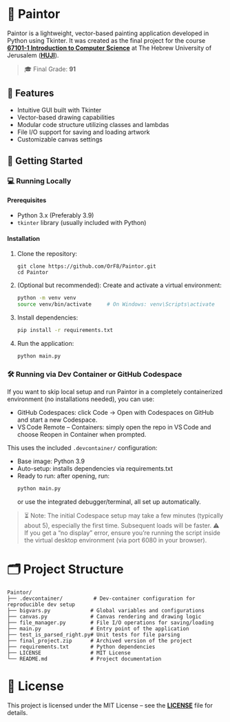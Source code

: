 # 🎨 Paintor
Paintor is a lightweight, vector-based painting application developed in Python using Tkinter. It was created as the final project for the course [**67101-1 Introduction to Computer Science**](https://shnaton.huji.ac.il/index.php/NewSyl/67101/2/2024/)
at The Hebrew University of Jerusalem ([**HUJI**](https://en.huji.ac.il/)).

> 🎓 Final Grade: **91**

## 🧰 Features
- Intuitive GUI built with Tkinter
- Vector-based drawing capabilities
- Modular code structure utilizing classes and lambdas
- File I/O support for saving and loading artwork
- Customizable canvas settings

## 🚀 Getting Started
### 💻 Running Locally
#### Prerequisites
- Python 3.x (Preferably 3.9)
- `tkinter` library (usually included with Python)
#### Installation
1. Clone the repository:
   ````
   git clone https://github.com/OrF8/Paintor.git
   cd Paintor
   ````
2. (Optional but recommended): Create and activate a virtual environment:
   ````bash
   python -m venv venv
   source venv/bin/activate     # On Windows: venv\Scripts\activate
   ````
3. Install dependencies:
   ````bash
   pip install -r requirements.txt
   ````
4. Run the application:
   ````bash
   python main.py
   ````

### 🛠️ Running via Dev Container or GitHub Codespace
If you want to skip local setup and run Paintor in a completely containerized environment (no installations needed), you can use:
- GitHub Codespaces: click Code → Open with Codespaces on GitHub and start a new Codespace.
- VS Code Remote – Containers: simply open the repo in VS Code and choose Reopen in Container when prompted.

This uses the included `.devcontainer/` configuration:
- Base image: Python 3.9
- Auto-setup: installs dependencies via requirements.txt
- Ready to run: after opening, run:
  ````bash
  python main.py
  ````
  or use the integrated debugger/terminal, all set up automatically.
> ⏳ Note: The initial Codespace setup may take a few minutes (typically about 5), especially the first time. Subsequent loads will be faster.
> ⚠️ If you get a “no display” error, ensure you’re running the script inside the virtual desktop environment (via port 6080 in your browser).

# 🗂️ Project Structure
````
Paintor/
├── .devcontainer/          # Dev‑container configuration for reproducible dev setup
├── bigvars.py             # Global variables and configurations
├── canvas.py              # Canvas rendering and drawing logic
├── file_manager.py        # File I/O operations for saving/loading
├── main.py                # Entry point of the application
├── test_is_parsed_right.py# Unit tests for file parsing
├── final_project.zip      # Archived version of the project
├── requirements.txt       # Python dependencies
├── LICENSE                # MIT License
└── README.md              # Project documentation
````

# 📄 License
This project is licensed under the MIT License – see the [**LICENSE**](https://github.com/OrF8/Paintor/blob/main/LICENSE) file for details.

